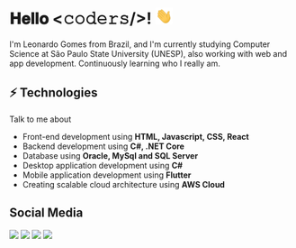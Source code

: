 <h1> 𝐇𝐞𝐥𝐥𝐨 <𝚌𝚘𝚍𝚎𝚛𝚜/>! <img src="https://raw.githubusercontent.com/ABSphreak/ABSphreak/master/gifs/Hi.gif" width="30px"></h1>

I'm Leonardo Gomes from Brazil, and I'm currently studying Computer Science at São Paulo State University (UNESP), also working with web and app development. Continuously learning who I really am.




## ⚡ Technologies
Talk to me about
- Front-end development using **HTML, Javascript, CSS, React**
- Backend development using **C#, .NET Core**
- Database using **Oracle, MySql and SQL Server**
- Desktop application development using **C#**
- Mobile application development using **Flutter**
- Creating scalable cloud architecture using **AWS Cloud**



## Social Media

<div>
  <a href = "mailto: leoggomes2@gmail.com"><img src="https://img.shields.io/badge/-Gmail-%23EA4335?style=for-the-badge&logo=gmail&logoColor=white" target="_blank"></a>
  <a href="https://www.linkedin.com/in/leonardoggomes" target="_blank"><img src="https://img.shields.io/badge/-LinkedIn-%230077B5?style=for-the-badge&logo=linkedin&logoColor=white" target="_blank"></a>
  <a href="https://www.instagram.com/le.the.nardo" target="_blank"><img src="https://img.shields.io/badge/-Instagram-941c13?style=for-the-badge&logo=instagram&logoColor=white" target="_blank"></a>
   <a href="https://open.spotify.com/user/leozeza?si=5uKCTzSvSxaQfYLVDX4ehQ" target="_blank"><img src="https://img.shields.io/badge/-Spotify-32a852?style=for-the-badge&logo=spotify&logoColor=white" target="_blank"></a>
</div>
   
        
        
        
        
